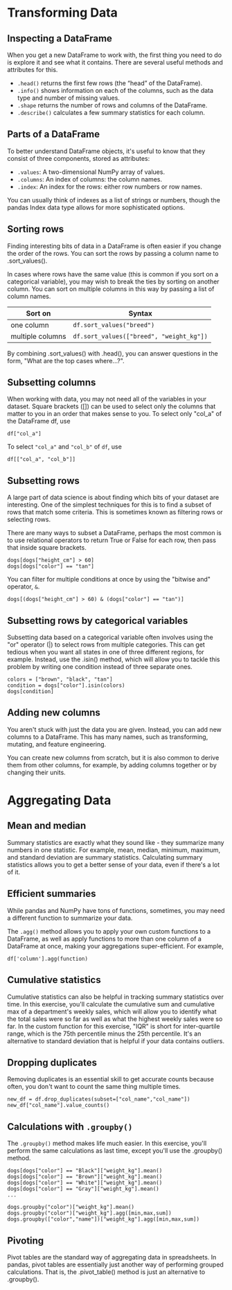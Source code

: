 # Transforming Data

## Inspecting a DataFrame

When you get a new DataFrame to work with, the first thing you need to do is explore it and see what it contains. There are several useful methods and attributes for this.

- `.head()` returns the first few rows (the “head” of the DataFrame).
- `.info()` shows information on each of the columns, such as the data type and number of missing values.
- `.shape` returns the number of rows and columns of the DataFrame.
- `.describe()` calculates a few summary statistics for each column.

## Parts of a DataFrame

To better understand DataFrame objects, it's useful to know that they consist of three components, stored as attributes:

- `.values`: A two-dimensional NumPy array of values.
- `.columns`: An index of columns: the column names.
- `.index`: An index for the rows: either row numbers or row names.

You can usually think of indexes as a list of strings or numbers, though the pandas Index data type allows for more sophisticated options. 

## Sorting rows

Finding interesting bits of data in a DataFrame is often easier if you change the order of the rows. You can sort the rows by passing a column name to .sort_values().

In cases where rows have the same value (this is common if you sort on a categorical variable), you may wish to break the ties by sorting on another column. You can sort on multiple columns in this way by passing a list of column names.


| Sort on      | Syntax |
| ----------- | ----------- |
| one column      | `df.sort_values("breed")`       |
| multiple columns   | `df.sort_values(["breed", "weight_kg"])`        |


By combining .sort_values() with .head(), you can answer questions in the form, "What are the top cases where…?".

## Subsetting columns

When working with data, you may not need all of the variables in your dataset. Square brackets ([]) can be used to select only the columns that matter to you in an order that makes sense to you. To select only "col_a" of the DataFrame df, use

```
df["col_a"]
```

To select `"col_a"` and `"col_b"` of `df`, use

```
df[["col_a", "col_b"]]
```

## Subsetting rows

A large part of data science is about finding which bits of your dataset are interesting. One of the simplest techniques for this is to find a subset of rows that match some criteria. This is sometimes known as filtering rows or selecting rows.

There are many ways to subset a DataFrame, perhaps the most common is to use relational operators to return True or False for each row, then pass that inside square brackets.

```
dogs[dogs["height_cm"] > 60]
dogs[dogs["color"] == "tan"]
```

You can filter for multiple conditions at once by using the "bitwise and" operator, `&`.

```
dogs[(dogs["height_cm"] > 60) & (dogs["color"] == "tan")]
```

## Subsetting rows by categorical variables

Subsetting data based on a categorical variable often involves using the "or" operator (|) to select rows from multiple categories. This can get tedious when you want all states in one of three different regions, for example. Instead, use the .isin() method, which will allow you to tackle this problem by writing one condition instead of three separate ones.

```
colors = ["brown", "black", "tan"]
condition = dogs["color"].isin(colors)
dogs[condition]
```

## Adding new columns

You aren't stuck with just the data you are given. Instead, you can add new columns to a DataFrame. This has many names, such as transforming, mutating, and feature engineering.

You can create new columns from scratch, but it is also common to derive them from other columns, for example, by adding columns together or by changing their units. 

# Aggregating Data

## Mean and median

Summary statistics are exactly what they sound like - they summarize many numbers in one statistic. For example, mean, median, minimum, maximum, and standard deviation are summary statistics. Calculating summary statistics allows you to get a better sense of your data, even if there's a lot of it. 

## Efficient summaries

While pandas and NumPy have tons of functions, sometimes, you may need a different function to summarize your data.

The `.agg()` method allows you to apply your own custom functions to a DataFrame, as well as apply functions to more than one column of a DataFrame at once, making your aggregations super-efficient. For example,

```
df['column'].agg(function)
```

## Cumulative statistics

Cumulative statistics can also be helpful in tracking summary statistics over time. In this exercise, you'll calculate the cumulative sum and cumulative max of a department's weekly sales, which will allow you to identify what the total sales were so far as well as what the highest weekly sales were so far. 
In the custom function for this exercise, "IQR" is short for inter-quartile range, which is the 75th percentile minus the 25th percentile. It's an alternative to standard deviation that is helpful if your data contains outliers.

## Dropping duplicates

Removing duplicates is an essential skill to get accurate counts because often, you don't want to count the same thing multiple times. 

```
new_df = df.drop_duplicates(subset=["col_name","col_name"])
new_df["col_name"].value_counts()
```

## Calculations with `.groupby()`

The `.groupby()` method makes life much easier. In this exercise, you'll perform the same calculations as last time, except you'll use the .groupby() method.

```
dogs[dogs["color"] == "Black"]["weight_kg"].mean()
dogs[dogs["color"] == "Brown"]["weight_kg"].mean()
dogs[dogs["color"] == "White"]["weight_kg"].mean()
dogs[dogs["color"] == "Gray"]["weight_kg"].mean()
...
```

```
dogs.groupby("color")["weight_kg"].mean()
dogs.groupby("color")["weight_kg"].agg([min,max,sum])
dogs.groupby(["color","name"])["weight_kg"].agg([min,max,sum])
```

## Pivoting

Pivot tables are the standard way of aggregating data in spreadsheets. In pandas, pivot tables are essentially just another way of performing grouped calculations. That is, the .pivot_table() method is just an alternative to .groupby(). 
